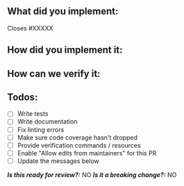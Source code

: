 <!--
1. Please check out and follow our Contributing Guidelines: https://github.com/serverless/event-gateway/blob/master/CONTRIBUTING.md
1. Do not remove any section of the template. If something is not applicable leave it empty but leave it in the PR
1. Please follow the template, otherwise we'll have to ask you to update it and it will take longer until your PR is merged
-->

## What did you implement:

Closes #XXXXX

<!--
Briefly describe the feature if no issue exists for this PR
-->

## How did you implement it:

<!--
If this is a nontrivial change please briefly describe your implementation so its easy for us to understand and review your code.
-->

## How can we verify it:

<!--
Add any applicable config, commands, screenshots or other resources
to make it easy for us to verify this works. The easier you make it for us
to review a PR, the faster we can review and merge it.
-->

## Todos:

- [ ] Write tests
- [ ] Write documentation
- [ ] Fix linting errors
- [ ] Make sure code coverage hasn't dropped
- [ ] Provide verification commands / resources
- [ ] Enable "Allow edits from maintainers" for this PR
- [ ] Update the messages below

***Is this ready for review?:*** NO
***Is it a breaking change?:*** NO